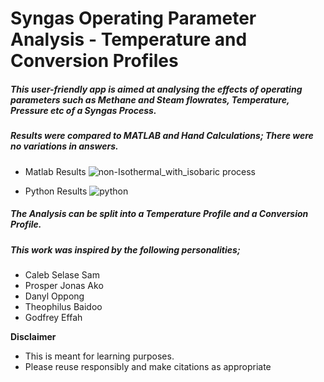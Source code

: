 # Syngas Operating Parameter Analysis - Temperature and Conversion Profiles
##### This user-friendly app is aimed at analysing the effects of operating parameters such as Methane and Steam flowrates, Temperature, Pressure etc of a Syngas Process.

##### Results were compared to MATLAB and Hand Calculations; There were no variations in answers.

* Matlab Results
![non-Isothermal_with_isobaric process](https://user-images.githubusercontent.com/107581993/201498139-3f92de34-8a0f-4be0-8ae3-eed4bfe11e32.png)

* Python Results
![python](https://user-images.githubusercontent.com/107581993/201498779-ba4f058a-8e4e-400e-9e02-b056db759bb9.png)


##### The Analysis can be split into a Temperature Profile and a Conversion Profile.

##### This work was inspired by the following personalities;
* Caleb Selase Sam
* Prosper Jonas Ako
* Danyl Oppong
* Theophilus Baidoo
* Godfrey Effah

**Disclaimer**
* This is meant for learning purposes.
* Please reuse responsibly and make citations as appropriate
